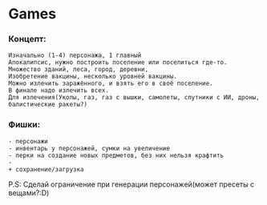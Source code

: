 # Games
### Концепт: 
    Изначально (1-4) персонажа, 1 главный
    Апокалипсис, нужно построить поселение или поселиться где-то.
    Множество зданий, леса, город, деревни, 
    Изобретение вакцины, несколько уровней вакцины.
    Можно излечить заражённого, и взять его в своё поселение.
    В финале надо излечить всех.
    Для излечения(Уколы, газ, газ с вышки, самолеты, спутники с ИИ, дроны, балистические ракеты?)
    
    
### Фишки:
    - персонажи 
    - инвентарь у персонажей, сумки на увеличение
    - перки на создание новых предметов, без них нельзя крафтить
    - 
    + сохранение/загрузка

P.S: Сделай ограничение при генерации персонажей(может пресеты с вещами?:D)
